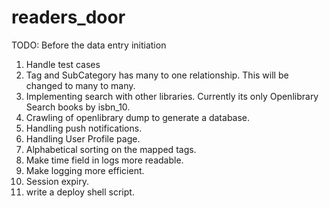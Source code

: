 readers_door
============
TODO: Before the data entry initiation
1. Handle test cases
2. Tag and SubCategory has many to one relationship. This will be changed to many to many.
3. Implementing search with other libraries. Currently its only Openlibrary Search books by isbn_10.
4. Crawling of openlibrary dump to generate a database.
5. Handling push notifications.
6. Handling User Profile page.
7. Alphabetical sorting on the mapped tags.
8. Make time field in logs more readable.
9. Make logging more efficient.
10. Session expiry.
11. write a deploy shell script.